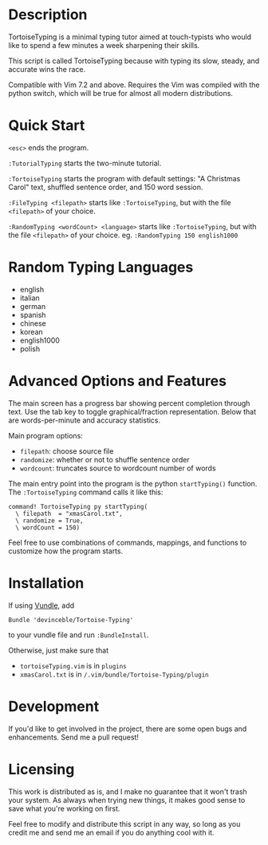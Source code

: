 # Description

TortoiseTyping is a minimal typing tutor aimed at touch-typists who would like to spend a few minutes a week sharpening their skills.

This script is called TortoiseTyping because with typing its slow, steady, and accurate wins the race.

Compatible with Vim 7.2 and above.  Requires the Vim was compiled with the python switch, which will be true for almost all modern distributions.

# Quick Start

`<esc>` ends the program.

`:TutorialTyping` starts the two-minute tutorial.

`:TortoiseTyping` starts the program with default settings: "A Christmas Carol" text, shuffled sentence order, and 150 word session.

`:FileTyping <filepath>` starts like `:TortoiseTyping`, but with the file `<filepath>` of your choice.

`:RandomTyping <wordCount> <language>` starts like `:TortoiseTyping`, but with the file `<filepath>` of your choice.
eg. `:RandomTyping 150 english1000`

# Random Typing Languages

- english
- italian
- german
- spanish
- chinese
- korean
- english1000
- polish

# Advanced Options and Features

The main screen has a progress bar showing percent completion through text.  Use the tab key to toggle graphical/fraction representation.  Below that are words-per-minute and accuracy statistics.

Main program options:

- `filepath`: choose source file
- `randomize`: whether or not to shuffle sentence order
- `wordcount`: truncates source to wordcount number of words

The main entry point into the program is the python `startTyping()` function.  The `:TortoiseTyping` command calls it like this:

```vim
command! TortoiseTyping py startTyping(
  \ filepath  = "xmasCarol.txt",
  \ randomize = True,
  \ wordCount = 150)
```

Feel free to use combinations of commands, mappings, and functions to customize how the program starts.

# Installation

If using [Vundle](https://github.com/gmarik/vundle/), add

    Bundle 'devinceble/Tortoise-Typing'

to your vundle file and run `:BundleInstall`.

Otherwise, just make sure that

- `tortoiseTyping.vim` is in `plugins`
- `xmasCarol.txt` is in `/.vim/bundle/Tortoise-Typing/plugin`

# Development

If you'd like to get involved in the project, there are some open bugs and enhancements. Send me a pull request!

# Licensing

This work is distributed as is, and I make no guarantee that it won't trash your system.  As always when trying new things, it makes good sense to save what you're working on first.

Feel free to modify and distribute this script in any way, so long as you credit me and send me an email if you do anything cool with it.
